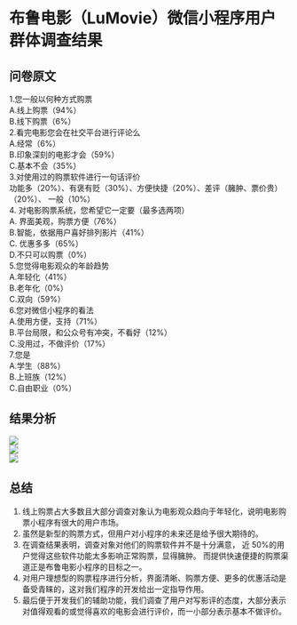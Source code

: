 # 布鲁电影（LuMovie）微信小程序用户群体调查结果

## 问卷原文
1.您一般以何种方式购票  
A.线上购票（94%）  
B.线下购票（6%）  
2.看完电影您会在社交平台进行评论么  
A.经常（6%）  
B.印象深刻的电影才会（59%）  
C.基本不会（35%）  
3.对使用过的购票软件进行一句话评价  
功能多（20%）、有褒有贬（30%）、方便快捷（20%）、差评（臃肿、票价贵） （20%）、 一般（10%）  
4. 对电影购票系统，您希望它一定要（最多选两项）  
A. 界面美观，购票方便（76%）  
B.智能，依据用户喜好排列影片（41%）  
C. 优惠多多（65%）  
D.不只可以购票（0%）  
5.您觉得电影观众的年龄趋势  
A.年轻化（41%）  
B.老年化（0%）  
C.双向（59%）  
6.您对微信小程序的看法  
A.使用方便，支持（71%）  
B.平台局限，和公众号有冲突，不看好（12%）  
C.没用过，不做评价（17%）  
7.您是  
A.学生（88%）  
B.上班族（12%）  
C.自由职业（0%） 
## 结果分析
![](https://github.com/BuluMovie/Dashboard/blob/master/doc/images/%E5%AF%B9%E4%BD%BF%E7%94%A8%E8%BF%87%E7%9A%84%E8%B4%AD%E7%A5%A8%E8%BD%AF%E4%BB%B6%E8%BF%9B%E8%A1%8C%E8%AF%84%E4%BB%B7.png?raw=true)  
![](https://github.com/BuluMovie/Dashboard/blob/master/doc/images/%E5%AF%B9%E5%9C%A8%E7%BA%BF%E8%B4%AD%E7%A5%A8%E7%B3%BB%E7%BB%9F%E7%9A%84%E6%9C%9F%E5%BE%85.png?raw=true)  
![](https://github.com/BuluMovie/Dashboard/blob/master/doc/images/%E5%AF%B9%E5%BE%AE%E4%BF%A1%E5%B0%8F%E7%A8%8B%E5%BA%8F%E7%9A%84%E7%9C%8B%E6%B3%95.png?raw=true)
## 总结
1. 线上购票占大多数且大部分调查对象认为电影观众趋向于年轻化，说明电影购票小程序有很大的用户市场。  
2. 虽然是新型的购票方式，但用户对小程序的未来还是给予很大期待的。  
3. 在调查结果表明，调查对象对他们的购票软件并不是十分满意， 近 50%的用户觉得这些软件功能太多影响正常购票，显得臃肿。
而提供快速便捷的购票渠道正是布鲁电影小程序的目标之一。  
4. 对用户理想型的购票程序进行分析，界面清晰、购票方便、更多的优惠活动是备受青睐的，这对我们程序的开发给出一定指导作用。  
5. 最后便于开发我们的辅助功能，我们调查了用户对写影评的态度，大部分表示对值得观看的或觉得喜欢的电影会进行评价，而一小部分表示基本不做评价。
